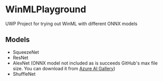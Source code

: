 # WinMLPlayground
UWP Project for trying out WinML with different ONNX models

## Models
* SqueezeNet
* ResNet
* AlexNet (ONNX model not included as is succeeds GitHub's max file size. You can download it from [Azure AI Gallery]( https://gallery.azure.ai/Model/AlexNet-1-2-2))
* ShuffleNet
